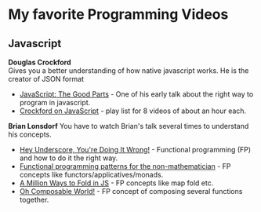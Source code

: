 # My favorite Programming Videos
## Javascript

**Douglas Crockford**  
Gives you a better understanding of how native javascript works. He is the creator of JSON format
* [JavaScript: The Good Parts](https://www.youtube.com/watch?v=hQVTIJBZook) - One of his early talk about the right way to program in javascript.
* [Crockford on JavaScript](https://www.youtube.com/playlist?list=PL7664379246A246CB) - play list for 8 videos of about an hour each.

**Brian Lonsdorf** 
You have to watch Brian's talk several times to understand his concepts.
* [Hey Underscore, You're Doing It Wrong!](https://www.youtube.com/watch?v=m3svKOdZijA) - Functional programming (FP) and how to do it the right way. 
* [Functional programming patterns for the non-mathematician](https://www.youtube.com/watch?v=AvgwKjTPMmM) - FP concepts like functors/applicatives/monads.
* [A Million Ways to Fold in JS](https://www.youtube.com/watch?v=JZSoPZUoR58) - FP concepts like map fold etc.
* [Oh Composable World!](https://www.youtube.com/watch?v=SfWR3dKnFIo) - FP concept of composing several functions together.
